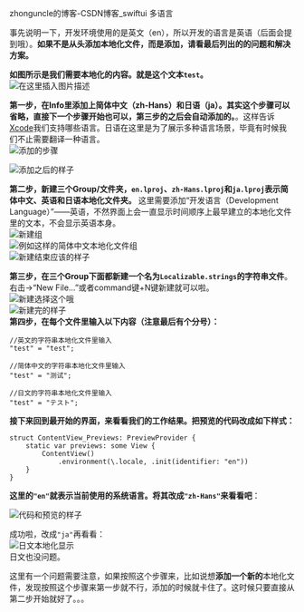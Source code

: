 
zhonguncle的博客-CSDN博客_swiftui 多语言

事先说明一下，开发环境使用的是英文（en），所以开发的语言是英语（后面会提到哦）。**如果不是从头添加本地化文件，而是添加，请看最后列出的的问题和解决方案。**

**如图所示是我们需要本地化的内容。就是这个文本`test`。**  
![在这里插入图片描述](https://img-blog.csdnimg.cn/20210601095459945.png?x-oss-process=image/watermark,type_ZmFuZ3poZW5naGVpdGk,shadow_10,text_aHR0cHM6Ly9ibG9nLmNzZG4ubmV0L3FxXzMzOTE5NDUw,size_16,color_FFFFFF,t_70)

**第一步，在Info里添加上简体中文（zh-Hans）和日语（ja）。其实这个步骤可以省略，直接下一个步骤开始也可以，第三步的之后会自动添加的。**。这样告诉[Xcode](https://so.csdn.net/so/search?q=Xcode&spm=1001.2101.3001.7020)我们支持哪些语言。日语在这里是为了展示多种语言场景，毕竟有时候我们不止需要翻译一种语言。  
![添加的步骤](https://img-blog.csdnimg.cn/20210601094854205.png?x-oss-process=image/watermark,type_ZmFuZ3poZW5naGVpdGk,shadow_10,text_aHR0cHM6Ly9ibG9nLmNzZG4ubmV0L3FxXzMzOTE5NDUw,size_16,color_FFFFFF,t_70)

![添加之后的样子](https://img-blog.csdnimg.cn/20210601094927494.png?x-oss-process=image/watermark,type_ZmFuZ3poZW5naGVpdGk,shadow_10,text_aHR0cHM6Ly9ibG9nLmNzZG4ubmV0L3FxXzMzOTE5NDUw,size_16,color_FFFFFF,t_70)

**第二步，新建三个Group/文件夹，`en.lproj`、`zh-Hans.lproj`和`ja.lproj`表示简体中文、英语和日语本地化文件夹。** 这里需要添加“开发语言（Development Language）”——英语，不然界面上会一直显示时间顺序上最早建立的本地化文件里的文本，不会显示英语本身。  
![新建组](https://img-blog.csdnimg.cn/2021060110030259.png?x-oss-process=image/watermark,type_ZmFuZ3poZW5naGVpdGk,shadow_10,text_aHR0cHM6Ly9ibG9nLmNzZG4ubmV0L3FxXzMzOTE5NDUw,size_16,color_FFFFFF,t_70)  
![例如这样的简体中文本地化文件组](https://img-blog.csdnimg.cn/20210601100311711.png?x-oss-process=image/watermark,type_ZmFuZ3poZW5naGVpdGk,shadow_10,text_aHR0cHM6Ly9ibG9nLmNzZG4ubmV0L3FxXzMzOTE5NDUw,size_16,color_FFFFFF,t_70)  
![新建结束应该的样子](https://img-blog.csdnimg.cn/20210601100424252.png?x-oss-process=image/watermark,type_ZmFuZ3poZW5naGVpdGk,shadow_10,text_aHR0cHM6Ly9ibG9nLmNzZG4ubmV0L3FxXzMzOTE5NDUw,size_16,color_FFFFFF,t_70)

**第三步，在三个Group下面都新建一个名为`Localizable.strings`的字符串文件**。右击->“New File…”或者command键+N键新建就可以啦。  
![新建选择这个哦](https://img-blog.csdnimg.cn/20210601100554230.png?x-oss-process=image/watermark,type_ZmFuZ3poZW5naGVpdGk,shadow_10,text_aHR0cHM6Ly9ibG9nLmNzZG4ubmV0L3FxXzMzOTE5NDUw,size_16,color_FFFFFF,t_70)  
![新建完的样子](https://img-blog.csdnimg.cn/20210601100752777.png?x-oss-process=image/watermark,type_ZmFuZ3poZW5naGVpdGk,shadow_10,text_aHR0cHM6Ly9ibG9nLmNzZG4ubmV0L3FxXzMzOTE5NDUw,size_16,color_FFFFFF,t_70)  
**第四步，在每个文件里输入以下内容（注意最后有个分号）：**

```
//英文的字符串本地化文件里输入
"test" = "test";
```

```
//简体中文的字符串本地化文件里输入
"test" = "测试";
```

```
//日文的字符串本地化文件里输入
"test" = "テスト";
```

**接下来回到最开始的界面，来看看我们的工作结果。把预览的代码改成如下样式：**

```
struct ContentView_Previews: PreviewProvider {
    static var previews: some View {
        ContentView()
            .environment(\.locale, .init(identifier: "en"))
    }
}
```

**这里的`"en"`就表示当前使用的系统语言。将其改成`"zh-Hans"`来看看吧**：

![代码和预览的样子](https://img-blog.csdnimg.cn/20210601101544851.png?x-oss-process=image/watermark,type_ZmFuZ3poZW5naGVpdGk,shadow_10,text_aHR0cHM6Ly9ibG9nLmNzZG4ubmV0L3FxXzMzOTE5NDUw,size_16,color_FFFFFF,t_70)

成功啦，改成`"ja"`再看看：  
![日文本地化显示](https://img-blog.csdnimg.cn/2021060110164922.png?x-oss-process=image/watermark,type_ZmFuZ3poZW5naGVpdGk,shadow_10,text_aHR0cHM6Ly9ibG9nLmNzZG4ubmV0L3FxXzMzOTE5NDUw,size_16,color_FFFFFF,t_70)  
日文也没问题。

这里有一个问题需要注意，如果按照这个步骤来，比如说想**添加一个新的**本地化文件，发现按照这个步骤来第一步就不行，添加的时候就卡住了。这时候只要直接从第二步开始就好了。。。









